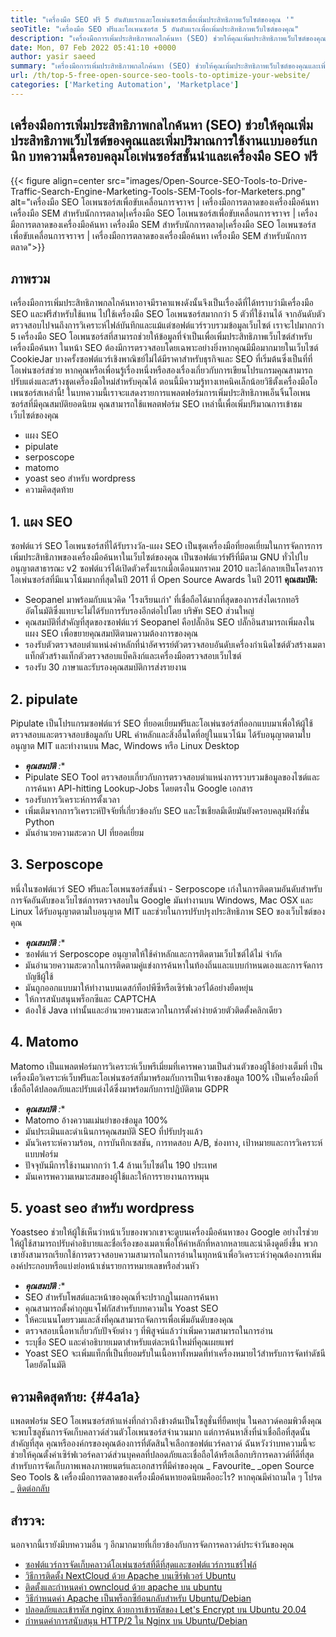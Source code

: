 ```yaml
---
title: "เครื่องมือ SEO ฟรี 5 อันดับแรกและโอเพ่นซอร์สเพื่อเพิ่มประสิทธิภาพเว็บไซต์ของคุณ '" 
seoTitle: "เครื่องมือ SEO ฟรีและโอเพนซอร์ส 5 อันดับแรกเพื่อเพิ่มประสิทธิภาพเว็บไซต์ของคุณ" 
description: "เครื่องมือการเพิ่มประสิทธิภาพกลไกค้นหา (SEO) ช่วยให้คุณเพิ่มประสิทธิภาพเว็บไซต์ของคุณและเพิ่มปริมาณการใช้งานแบบออร์แกนิก บทความนี้ครอบคลุมเครื่องมือ SEO โอเพนซอร์ซยอดนิยม" 
date: Mon, 07 Feb 2022 05:41:10 +0000
author: yasir saeed
summary: "เครื่องมือการเพิ่มประสิทธิภาพกลไกค้นหา (SEO) ช่วยให้คุณเพิ่มประสิทธิภาพเว็บไซต์ของคุณและเพิ่มปริมาณการใช้งานแบบออร์แกนิก บทความนี้ครอบคลุมโอเพ่นซอร์สชั้นนำและเครื่องมือ SEO ฟรี" 
url: /th/top-5-free-open-source-seo-tools-to-optimize-your-website/
categories: ['Marketing Automation', 'Marketplace']
---
```


## เครื่องมือการเพิ่มประสิทธิภาพกลไกค้นหา (SEO) ช่วยให้คุณเพิ่มประสิทธิภาพเว็บไซต์ของคุณและเพิ่มปริมาณการใช้งานแบบออร์แกนิก บทความนี้ครอบคลุมโอเพ่นซอร์สชั้นนำและเครื่องมือ SEO ฟรี

{{< figure align=center src="images/Open-Source-SEO-Tools-to-Drive-Traffic-Search-Engine-Marketing-Tools-SEM-Tools-for-Marketers.png" alt="เครื่องมือ SEO โอเพนซอร์สเพื่อขับเคลื่อนการจราจร | เครื่องมือการตลาดของเครื่องมือค้นหา เครื่องมือ SEM สำหรับนักการตลาด|เครื่องมือ SEO โอเพนซอร์สเพื่อขับเคลื่อนการจราจร | เครื่องมือการตลาดของเครื่องมือค้นหา เครื่องมือ SEM สำหรับนักการตลาด|เครื่องมือ SEO โอเพนซอร์สเพื่อขับเคลื่อนการจราจร | เครื่องมือการตลาดของเครื่องมือค้นหา เครื่องมือ SEM สำหรับนักการตลาด">}}


##  **ภาพรวม**  
เครื่องมือการเพิ่มประสิทธิภาพกลไกค้นหาอาจมีราคาแพงดังนั้นจึงเป็นเรื่องดีที่ได้ทราบว่ามีเครื่องมือ SEO และฟรีสำหรับใช้แทน ไปใช้เครื่องมือ SEO โอเพนซอร์สมากกว่า 5 ตัวที่ใช้งานได้ จากอันดับตัวตรวจสอบไปจนถึงการวิเคราะห์ไฟล์บันทึกและแม้แต่ซอฟต์แวร์รวบรวมข้อมูลเว็บไซต์ เราจะไปมากกว่า 5 เครื่องมือ SEO โอเพนซอร์สที่สามารถช่วยให้ข้อมูลที่จำเป็นเพื่อเพิ่มประสิทธิภาพเว็บไซต์สำหรับเครื่องมือค้นหา
ในหน้า SEO ต้องมีการตรวจสอบโดยเฉพาะอย่างยิ่งหากคุณมีมือมากมายในเว็บไซต์ CookieJar บางครั้งซอฟต์แวร์เชิงพาณิชย์ไม่ได้มีราคาสำหรับธุรกิจและ SEO ที่เริ่มต้นซึ่งเป็นที่ที่โอเพ่นซอร์สช่วย หากคุณหรือเพื่อนรู้เรื่องหนึ่งหรือสองเรื่องเกี่ยวกับการเขียนโปรแกรมคุณสามารถปรับแต่งและสร้างชุดเครื่องมือใหม่สำหรับคุณได้ ตอนนี้มีความรู้ทางเทคนิคเล็กน้อยวิธีตั้งเครื่องมือโอเพนซอร์สเหล่านี้!
ในบทความนี้เราจะแสดงรายการแพลตฟอร์มการเพิ่มประสิทธิภาพเอ็นจิ้นโอเพนซอร์สที่มีคุณสมบัติยอดนิยม คุณสามารถใช้แพลตฟอร์ม SEO เหล่านี้เพื่อเพิ่มปริมาณการเข้าชมเว็บไซต์ของคุณ
  * แผง SEO
  * pipulate
  * serposcope
  * matomo
  * yoast seo สำหรับ wordpress
  * ความคิดสุดท้าย

## 1. แผง SEO
ซอฟต์แวร์ SEO โอเพนซอร์สที่ได้รับรางวัล-แผง SEO เป็นชุดเครื่องมือที่ยอดเยี่ยมในการจัดการการเพิ่มประสิทธิภาพของเครื่องมือค้นหาในเว็บไซต์ของคุณ เป็นซอฟต์แวร์ฟรีที่มีตาม GNU ทั่วไปใบอนุญาตสาธารณะ v2 ซอฟต์แวร์ได้เปิดตัวครั้งแรกเมื่อเดือนมกราคม 2010 และได้กลายเป็นโครงการโอเพ่นซอร์สที่มีแนวโน้มมากที่สุดในปี 2011 ที่ Open Source Awards ในปี 2011
 **คุณสมบัติ:**  
  * Seopanel มาพร้อมกับแนวคิด 'โรงเรียนเก่า' ที่เชื่อถือได้มากที่สุดของการส่งไดเรกทอรีอัตโนมัติซึ่งแทบจะไม่ได้รับการรับรองอีกต่อไปโดย บริษัท SEO ส่วนใหญ่
  * คุณสมบัติที่สำคัญที่สุดของซอฟต์แวร์ Seopanel คือปลั๊กอิน SEO ปลั๊กอินสามารถเพิ่มลงในแผง SEO เพื่อขยายคุณสมบัติตามความต้องการของคุณ
  * รองรับตัวตรวจสอบตำแหน่งคำหลักที่น่าอัศจรรย์ตัวตรวจสอบอันดับเครื่องกำเนิดไซต์ตัวสร้างเมตาแท็กตัวสร้างแท็กตัวตรวจสอบแบ็คลิงก์และเครื่องมือตรวจสอบเว็บไซต์
  * รองรับ 30 ภาษาและรับรองคุณสมบัติการส่งรายงาน

## 2. pipulate
Pipulate เป็นโปรแกรมซอฟต์แวร์ SEO ที่ยอดเยี่ยมฟรีและโอเพ่นซอร์สที่ออกแบบมาเพื่อให้ผู้ใช้ตรวจสอบและตรวจสอบข้อมูลกับ URL คำหลักและสิ่งอื่นใดที่อยู่ในแนวโน้ม ได้รับอนุญาตตามใบอนุญาต MIT และทำงานบน Mac, Windows หรือ Linux Desktop
*  ***คุณสมบัติ**  :** 
  * Pipulate SEO Tool ตรวจสอบเกี่ยวกับการตรวจสอบตำแหน่งการรวบรวมข้อมูลของไซต์และการค้นหา API-hitting Lookup-Jobs โดยตรงใน Google เอกสาร
  * รองรับการวิเคราะห์การตั้งเวลา
  * เพิ่มเติมจากการวิเคราะห์ปัจจัยที่เกี่ยวข้องกับ SEO และโซเชียลมีเดียมันยังครอบคลุมฟังก์ชั่น Python
  * มันอำนวยความสะดวก UI ที่ยอดเยี่ยม

## 3. Serposcope
หนึ่งในซอฟต์แวร์ SEO ฟรีและโอเพนซอร์สชั้นนำ - Serposcope เก่งในการติดตามอันดับสำหรับการจัดอันดับของเว็บไซต์การตรวจสอบใน Google มันทำงานบน Windows, Mac OSX และ Linux ได้รับอนุญาตตามใบอนุญาต MIT และช่วยในการปรับปรุงประสิทธิภาพ SEO ของเว็บไซต์ของคุณ
*  ***คุณสมบัติ**  :** 
  * ซอฟต์แวร์ Serposcope อนุญาตให้ใช้คำหลักและการติดตามเว็บไซต์ได้ไม่ จำกัด
  * มันอำนวยความสะดวกในการติดตามคู่แข่งการค้นหาในท้องถิ่นและแบบกำหนดเองและการจัดการบัญชีผู้ใช้
  * มันถูกออกแบบมาให้ทำงานบนเดสก์ท็อปพีซีหรือเซิร์ฟเวอร์ได้อย่างยืดหยุ่น
  * ให้การสนับสนุนพร็อกซีและ CAPTCHA
  * ต้องใช้ Java เท่านั้นและอำนวยความสะดวกในการตั้งค่าง่ายด้วยตัวติดตั้งคลิกเดียว

## 4. Matomo
Matomo เป็นแพลตฟอร์มการวิเคราะห์เว็บพรีเมี่ยมที่เคารพความเป็นส่วนตัวของผู้ใช้อย่างเต็มที่ เป็นเครื่องมือวิเคราะห์เว็บฟรีและโอเพ่นซอร์สที่มาพร้อมกับการเป็นเจ้าของข้อมูล 100% เป็นเครื่องมือที่เชื่อถือได้ปลอดภัยและปรับแต่งได้ซึ่งมาพร้อมกับการปฏิบัติตาม GDPR
*  ***คุณสมบัติ**  :** 
  * Matomo อ้างความแม่นยำของข้อมูล 100%
  * มันประเมินและดำเนินการคุณสมบัติ SEO ที่ปรับปรุงแล้ว
  * มันวิเคราะห์ความร้อน, การบันทึกเซสชัน, การทดสอบ A/B, ช่องทาง, เป้าหมายและการวิเคราะห์แบบฟอร์ม
  * ปัจจุบันมีการใช้งานมากกว่า 1.4 ล้านเว็บไซต์ใน 190 ประเทศ
  * มันเคารพความเหมาะสมของผู้ใช้และให้การรายงานการหมุน

## 5. yoast seo สำหรับ wordpress
Yoastseo ช่วยให้ผู้ใช้เห็นว่าหน้าเว็บของพวกเขาจะดูบนเครื่องมือค้นหาของ Google อย่างไรช่วยให้ผู้ใช้สามารถปรับคำอธิบายและชื่อเรื่องของเมตาเพื่อให้คำหลักที่หลากหลายและน่าดึงดูดยิ่งขึ้น พวกเขายังสามารถเรียกใช้การตรวจสอบความสามารถในการอ่านในทุกหน้าเพื่อวิเคราะห์ว่าคุณต้องการเพิ่มองค์ประกอบหรือแบ่งย่อหน้าเช่นรายการหมายเลขหรือส่วนหัว
*  ***คุณสมบัติ**  :** 
  * SEO สำหรับโพสต์และหน้าของคุณที่จะปรากฏในผลการค้นหา
  * คุณสามารถตั้งค่ากุญแจโฟกัสสำหรับบทความใน Yoast SEO
  * ให้คะแนนโดยรวมและสิ่งที่คุณสามารถจัดการเพื่อเพิ่มอันดับของคุณ
  * ตรวจสอบเนื้อหาเกี่ยวกับปัจจัยต่าง ๆ ที่พิสูจน์แล้วว่าเพิ่มความสามารถในการอ่าน
  * ระบุชื่อ SEO และคำอธิบายเมตาสำหรับแต่ละหน้าใหม่ที่คุณเผยแพร่
  * Yoast SEO จะเพิ่มแท็กที่เป็นที่ยอมรับในเนื้อหาทั้งหมดที่ทำเครื่องหมายไว้สำหรับการจัดทำดัชนีโดยอัตโนมัติ

##  **ความคิดสุดท้าย:**   {#4a1a}

แพลตฟอร์ม SEO โอเพนซอร์สห้าแห่งที่กล่าวถึงข้างต้นเป็นโซลูชั่นที่ยืดหยุ่น ในคลาวด์คอมพิวติ้งคุณจะพบโซลูชันการจัดเก็บคลาวด์ส่วนตัวโอเพนซอร์สจำนวนมาก แต่การค้นหาสิ่งที่น่าเชื่อถือที่สุดนั้นสำคัญที่สุด คุณหรือองค์กรของคุณต้องการที่ตัดสินใจเลือกซอฟต์แวร์คลาวด์ ฉันหวังว่าบทความนี้จะช่วยให้คุณตั้งค่าเซิร์ฟเวอร์คลาวด์ส่วนบุคคลที่ปลอดภัยและเชื่อถือได้หรือเลือกบริการคลาวด์ที่ดีที่สุดสำหรับการจัดเก็บภาพเพลงภาพยนตร์และเอกสารที่มีค่าของคุณ
_ Favourite_ _open Source Seo Tools & เครื่องมือการตลาดของเครื่องมือค้นหายอดนิยมคืออะไร? หากคุณมีคำถามใด ๆ โปรด _ [ติดต่อกลับ][1]

## สำรวจ:
นอกจากนี้เรายังมีบทความอื่น ๆ อีกมากมายที่เกี่ยวข้องกับการจัดการคลาวด์ประจำวันของคุณ
  * [ซอฟต์แวร์การจัดเก็บคลาวด์โอเพ่นซอร์สที่ดีที่สุดและซอฟต์แวร์การแชร์ไฟล์][2]
  * [วิธีการติดตั้ง NextCloud ด้วย Apache บนเซิร์ฟเวอร์ Ubuntu][3]
  * [ติดตั้งและกำหนดค่า owncloud ด้วย apache บน ubuntu][4]
  * [วิธีกำหนดค่า Apache เป็นพร็อกซีย้อนกลับสำหรับ Ubuntu/Debian][5]
  * [ปลอดภัยและเข้ารหัส nginx ด้วยการเข้ารหัสของ Let's Encrypt บน Ubuntu 20.04][6]
  * [กำหนดค่าการสนับสนุน HTTP/2 ใน Nginx บน Ubuntu/Debian][7]



[1]: mailto:yasir.saeed@aspose.com
[2]: https://products.containerize.com/backup-and-sync/
[3]: https://blog.containerize.com/backup-and-sync-software/how-to-install-nextcloud-with-apache-on-ubuntu-server/
[4]: https://blog.containerize.com/backup-and-sync-software/how-to-install-and-configure-owncloud-with-apache-on-ubuntu/
[5]: https://blog.containerize.com/web-server-solution-stack/how-to-configure-apache-as-a-reverse-proxy-for-ubuntudebian/
[6]: https://blog.containerize.com/web-server-solution-stack/how-to-secure-nginx-with-letsencrypt-on-ubuntu-20-04/
[7]: https://blog.containerize.com/web-server-solution-stack/how-to-configure-http2-support-in-nginx-on-ubuntudebian/
